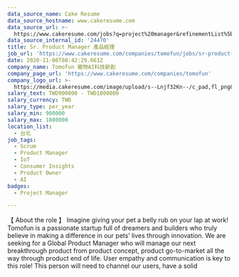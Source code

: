 ```yaml
---
data_source_name: Cake Resume
data_source_hostname: www.cakeresume.com
data_source_url: >-
  https://www.cakeresume.com/jobs?q=project%20manager&refinementList%5Blang_name%5D%5B0%5D=English&refinementList%5Bsalary_type%5D=per_year&range%5Bsalary_range%5D%5Bmin%5D=1000000&page=2
data_source_internal_id: '24470'
title: Sr. Product Manager 產品經理
job_url: 'https://www.cakeresume.com/companies/tomofun/jobs/sr-product-manager-3a6718'
date: 2020-11-06T08:42:29.661Z
company_name: Tomofun 寵物AI科技新創
company_page_url: 'https://www.cakeresume.com/companies/tomofun'
company_logo_url: >-
  https://media.cakeresume.com/image/upload/s--Lnjf32Kn--/c_pad,fl_png8,h_200,w_200/v1594890273/ztfrcn5jli33qaw9bpsz.png
salary_text: TWD900000 - TWD1800000
salary_currency: TWD
salary_type: per_year
salary_min: 900000
salary_max: 1800000
location_list:
  - 台北
job_tags:
  - Scrum
  - Product Manager
  - IoT
  - Consumer Insights
  - Product Owner
  - AI
badges:
  - Project Manager

---
```


【 About the role 】 Imagine giving your pet a belly rub on your lap at work! Tomofun is a passionate startup full of dreamers and builders who truly believe in making a difference in our pets’ lives through innovation. We are seeking for a Global Product Manager who will manage our next breakthrough product from product concept, product go-to-market all the way through product end of life. User empathy and communication is key to this role! This person will need to channel our users, have a solid